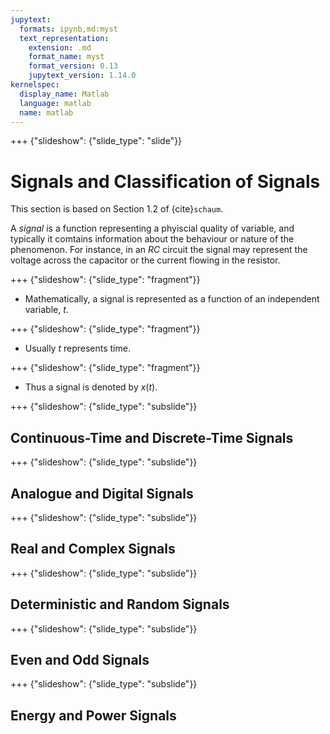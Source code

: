```yaml
---
jupytext:
  formats: ipynb,md:myst
  text_representation:
    extension: .md
    format_name: myst
    format_version: 0.13
    jupytext_version: 1.14.0
kernelspec:
  display_name: Matlab
  language: matlab
  name: matlab
---
```


+++ {"slideshow": {"slide_type": "slide"}}

# Signals and Classification of Signals

This section is based on Section 1.2 of {cite}`schaum`.

A *signal* is a function representing a phyiscial quality of variable, and typically it comtains information about the behaviour or nature of the phenomenon. For instance, in an *RC* circuit the signal may represent the voltage across the capacitor or the current flowing in the resistor.

+++ {"slideshow": {"slide_type": "fragment"}}

* Mathematically, a signal is represented as a function of an independent variable, $t$. 

+++ {"slideshow": {"slide_type": "fragment"}}

* Usually $t$ represents time.

+++ {"slideshow": {"slide_type": "fragment"}}

* Thus a signal is denoted by $x(t)$.

+++ {"slideshow": {"slide_type": "subslide"}}

## Continuous-Time and Discrete-Time Signals

+++ {"slideshow": {"slide_type": "subslide"}}

## Analogue and Digital Signals

+++ {"slideshow": {"slide_type": "subslide"}}

## Real and Complex Signals

+++ {"slideshow": {"slide_type": "subslide"}}

## Deterministic and Random Signals

+++ {"slideshow": {"slide_type": "subslide"}}

## Even and Odd Signals

+++ {"slideshow": {"slide_type": "subslide"}}

## Energy and Power Signals
